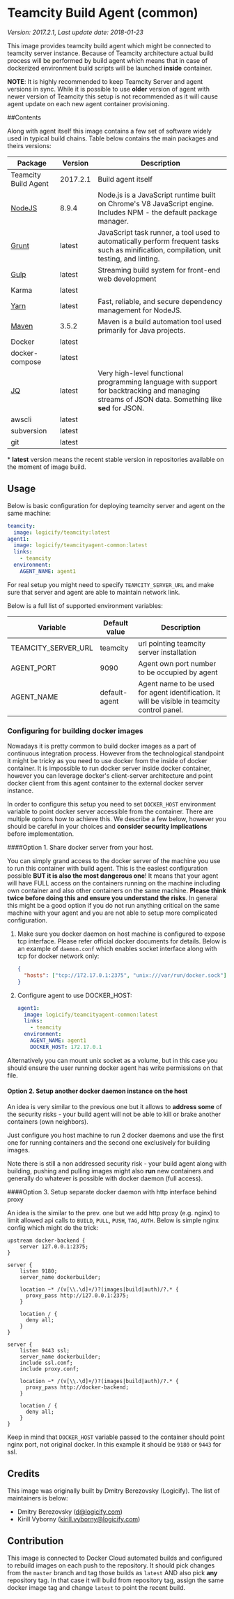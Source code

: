 # Teamcity Build Agent (common)

*Version: 2017.2.1*, *Last update date: 2018-01-23*

This image provides teamcity build agent which might be connected to teamcity server instance. Because of Teamcity architecture actual build process will be performed by build agent which means that in case of dockerized environment build scripts will be launched **inside** container. 

__NOTE__: It is highly recommended to keep Teamcity Server and agent versions in sync. While it is possible to use __older__ version of agent with newer version of Teamcity this setup is not recommended as it will cause agent update on each new agent container provisioning.

##Contents

Along with agent itself this image contains a few set of software widely used in typical build chains. Table below contains the main packages and theirs versions:

| Package                              | Version  | Description                              |
| ------------------------------------ | -------- | ---------------------------------------- |
| Teamcity Build Agent                 | 2017.2.1 | Build agent itself                       |
| [NodeJS](https://nodejs.org/)        | 8.9.4    | Node.js is a JavaScript runtime built on Chrome's V8 JavaScript engine. Includes NPM - the default package manager. |
| [Grunt](https://gruntjs.com/)        | latest   | JavaScript task runner, a tool used to automatically perform frequent tasks such as minification, compilation, unit testing, and linting. |
| [Gulp](https://gulpjs.com/)          | latest   | Streaming build system for front-end web development |
| Karma                                | latest   |                                          |
| [Yarn](https://yarnpkg.com/)         | latest   | Fast, reliable, and secure dependency management for NodeJS. |
| [Maven](https://maven.apache.org/)   | 3.5.2    | Maven is a build automation tool used primarily for Java projects. |
| Docker                               | latest   |                                          |
| docker-compose                       | latest   |                                          |
| [JQ](https://stedolan.github.io/jq/) | latest   | Very high-level functional programming language with support for backtracking and managing streams of JSON data. Something like **sed** for JSON. |
| awscli                               | latest   |                                          |
| subversion                           | latest   |                                          |
| git                                  | latest   |                                          |

\* __latest__ version means the recent stable version in repositories available on the moment of image build.

## Usage

Below is basic configuration for deploying teamcity server and agent on the same machine:

```yaml
teamcity:
  image: logicify/teamcity:latest
agent1:
  image: logicify/teamcityagent-common:latest
  links:
    - teamcity
  environment:
    AGENT_NAME: agent1    
```

For real setup you might need to specify `TEAMCITY_SERVER_URL` and make sure that server and agent are able to maintain network link.

Below is a full list of supported environment variables:

| Variable            | Default value | Description                              |
| ------------------- | ------------- | ---------------------------------------- |
| TEAMCITY_SERVER_URL | teamcity      | url pointing teamcity server installation |
| AGENT_PORT          | 9090          | Agent own port number to be occupied by agent |
| AGENT_NAME          | default-agent | Agent name to be used for agent identification. It will be visible in teamcity control panel. |

### Configuring for building docker images

Nowadays it is pretty common to build docker images as a part of continuous integration process. However from the technological standpoint it might be tricky as you need to use docker from the inside of docker container. It is impossible to run docker server inside docker container, however you can leverage docker's client-server architecture and point docker client from this agent container to the external docker server instance. 

In order to configure this setup you need to set `DOCKER_HOST` environment variable to point docker server accessible from the container. There are multiple options how to achieve this. We describe a few below, however you should be careful in your choices and **consider security implications** before implementation.

####Option 1. Share docker server from  your host.

You can simply grand access to the docker server of the machine you use to run this container with build agent. This is the easiest configuration possible **BUT it is also the most dangerous one**! It means that your agent will have FULL access on the containers running on the machine including own container and also other containers on the same machine. **Please think twice before doing this and ensure you understand the risks**. In general this might be a good option if you do not run anything critical on the same machine with your agent and you are not able to setup more complicated configuration.

1. Make sure you docker daemon on host machine is configured to expose tcp interface. Please refer official docker documents for details. Below is an example of `daemon.conf` which enables socket interface along with tcp for docker network only:

   ```json
   {
     "hosts": ["tcp://172.17.0.1:2375", "unix:///var/run/docker.sock"]
   }
   ```

2. Configure agent to use DOCKER_HOST:

   ```yaml
   agent1:
     image: logicify/teamcityagent-common:latest
     links:
       - teamcity
     environment:
       AGENT_NAME: agent1
       DOCKER_HOST: 172.17.0.1
   ```

Alternatively you can mount unix socket as a volume, but in this case you should ensure the user running docker agent has write permissions on that file. 

#### Option 2. Setup another docker daemon instance on the host

An  idea is very similar to the previous one but it allows to __address some__ of the security risks - your build agent will not be able to kill or brake another containers (own neighbors).

Just configure you host machine to run 2 docker daemons and use the first one for running containers and the second one exclusively for building images.  

Note there is still a non addressed security risk - your build agent along with building, pushing and pulling images might also **run** new containers and generally do whatever is possible with docker daemon (full access).

####Option 3. Setup separate docker daemon with http interface behind proxy

An idea is the similar to the prev. one but we add http proxy (e.g. nginx) to limit allowed api calls to `BUILD`, `PULL`, `PUSH`, `TAG`, `AUTH`. Below is simple nginx config which might do the trick:

```nginx
upstream docker-backend {
    server 127.0.0.1:2375;
}

server {
    listen 9180;
    server_name dockerbuilder;

    location ~* /(v[\\.\d]+/)?(images|build|auth)/?.* {
      proxy_pass http://127.0.0.1:2375;
    }

    location / {
      deny all;
    }
}

server {
    listen 9443 ssl;
    server_name dockerbuilder;
    include ssl.conf;
    include proxy.conf;

    location ~* /(v[\\.\d]+/)?(images|build|auth)/?.* {
      proxy_pass http://docker-backend;
    }

    location / {
      deny all;
    }
}
```

Keep in mind that `DOCKER_HOST` variable passed to the container should point nginx port, not original docker. In this example it should be `9180` or `9443` for ssl.

## Credits

This image was originally built by Dmitry Berezovsky (Logicify). The list of maintainers is below:

* Dmitry Berezovsky (d@logicify.com)
* Kirill Vyborny (kirill.vyborny@logicify.com)

## Contribution

This image is connected to Docker Cloud automated builds and configured to rebuild images on each push to the repository. It should pick changes from the `master` branch and tag those builds as `latest` AND also pick **any** repository tag. In that case it will build from repository tag, assign the same docker image tag and change `latest` to point the recent build.